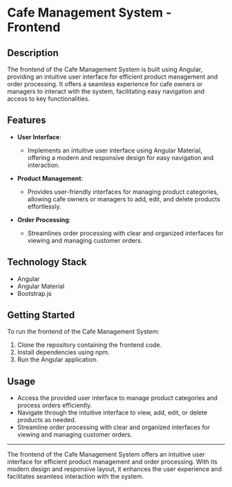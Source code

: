 # Cafe Management System - Frontend

## Description
The frontend of the Cafe Management System is built using Angular, providing an intuitive user interface for efficient product management and order processing. It offers a seamless experience for cafe owners or managers to interact with the system, facilitating easy navigation and access to key functionalities.

## Features
- **User Interface**:
  - Implements an intuitive user interface using Angular Material, offering a modern and responsive design for easy navigation and interaction.

- **Product Management**:
  - Provides user-friendly interfaces for managing product categories, allowing cafe owners or managers to add, edit, and delete products effortlessly.

- **Order Processing**:
  - Streamlines order processing with clear and organized interfaces for viewing and managing customer orders.

## Technology Stack
- Angular
- Angular Material
- Bootstrap.js

## Getting Started
To run the frontend of the Cafe Management System:
1. Clone the repository containing the frontend code.
2. Install dependencies using npm.
3. Run the Angular application.

## Usage
- Access the provided user interface to manage product categories and process orders efficiently.
- Navigate through the intuitive interface to view, add, edit, or delete products as needed.
- Streamline order processing with clear and organized interfaces for viewing and managing customer orders.
---

The frontend of the Cafe Management System offers an intuitive user interface for efficient product management and order processing. With its modern design and responsive layout, it enhances the user experience and facilitates seamless interaction with the system.
